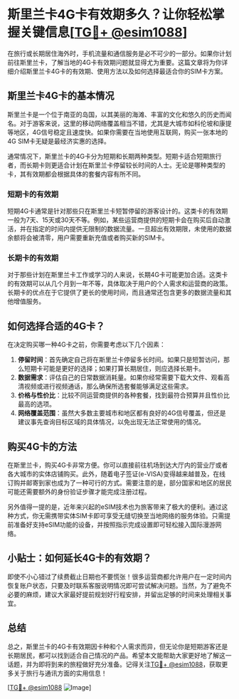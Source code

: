 # 斯里兰卡4G卡有效期多久？让你轻松掌握关键信息[[TG💪+ @esim1088](https://t.me/s/esim1088)]

在旅行或长期居住海外时，手机流量和通信服务是必不可少的一部分。如果你计划前往斯里兰卡，了解当地的4G卡有效期问题就显得尤为重要。这篇文章将为你详细介绍斯里兰卡4G卡的有效期、使用方法以及如何选择最适合你的SIM卡方案。

## 斯里兰卡4G卡的基本情况

斯里兰卡是一个位于南亚的岛国，以其美丽的海滩、丰富的文化和悠久的历史而闻名。对于游客来说，这里的移动网络覆盖相当不错，尤其是大城市如科伦坡和康提等地区，4G信号稳定且速度快。如果你需要在当地使用互联网，购买一张本地的4G SIM卡无疑是最经济实惠的选择。

通常情况下，斯里兰卡的4G卡分为短期和长期两种类型。短期卡适合短期旅行者，而长期卡则更适合计划在斯里兰卡停留较长时间的人士。无论是哪种类型的卡，其有效期都会根据具体的套餐内容有所不同。

### 短期卡的有效期

短期4G卡通常是针对那些只在斯里兰卡短暂停留的游客设计的。这类卡的有效期一般为7天、15天或30天不等。例如，某些运营商提供的短期卡会在购买后自动激活，并在指定的时间内提供无限制的数据流量。一旦超出有效期限，未使用的数据余额将会被清零，用户需要重新充值或者购买新的SIM卡。

### 长期卡的有效期

对于那些计划在斯里兰卡工作或学习的人来说，长期4G卡可能更加合适。这类卡的有效期可以从几个月到一年不等，具体取决于用户的个人需求和运营商的政策。长期卡的优点在于它提供了更长的使用时间，而且通常还包含更多的数据流量和其他增值服务。

## 如何选择合适的4G卡？

在决定购买哪一种4G卡之前，你需要考虑以下几个因素：

1. **停留时间**：首先确定自己将在斯里兰卡停留多长时间。如果只是短暂访问，那么短期卡可能是更好的选择；如果打算长期居住，则应选择长期卡。
2. **数据需求**：评估自己的日常数据消耗量。如果你经常需要下载大文件、观看高清视频或进行视频通话，那么确保所选套餐能够满足这些需求。
3. **价格与性价比**：比较不同运营商提供的各种套餐，找到最符合预算并且性价比最高的选项。
4. **网络覆盖范围**：虽然大多数主要城市和地区都有良好的4G信号覆盖，但还是建议事先查询目标区域的具体情况，以免出现无法正常使用的情况。

## 购买4G卡的方法

在斯里兰卡，购买4G卡非常方便。你可以直接前往机场到达大厅内的营业厅或者各大城市的实体店铺购买。此外，随着电子签证(e-VISA)变得越来越普及，在线订购并邮寄到家也成为了一种可行的方式。需要注意的是，部分国家和地区的居民可能还需要额外的身份验证步骤才能完成注册过程。

另外值得一提的是，近年来兴起的eSIM技术也为旅客带来了极大的便利。通过这种方式，你无需携带实体SIM卡即可享受无缝切换至当地网络的服务体验。只需提前准备好支持eSIM功能的设备，并按照指示完成设置即可轻松接入国际漫游网络。

## 小贴士：如何延长4G卡的有效期？

即使不小心错过了续费截止日期也不要慌张！很多运营商都允许用户在一定时间内恢复账户状态，只要及时联系客服说明情况即可尝试解决问题。当然，为了避免不必要的麻烦，建议大家最好提前规划好行程安排，并留出足够的时间来处理相关事宜。

## 总结

总之，斯里兰卡的4G卡有效期因卡种和个人需求而异，但无论你是短期游客还是长期居民，都可以找到适合自己情况的产品。希望本文能帮助大家更好地了解这一话题，并为即将到来的旅程做好充分准备。记得关注[TG💪+ @esim1088](https://t.me/s/esim1088)，获取更多关于旅行与通讯方面的实用信息！

[[TG💪+ @esim1088](https://t.me/s/esim1088) ![Image](https://i.postimg.cc/4NQfJmqS/Snipaste-2025-05-13-00-14-12.png)]